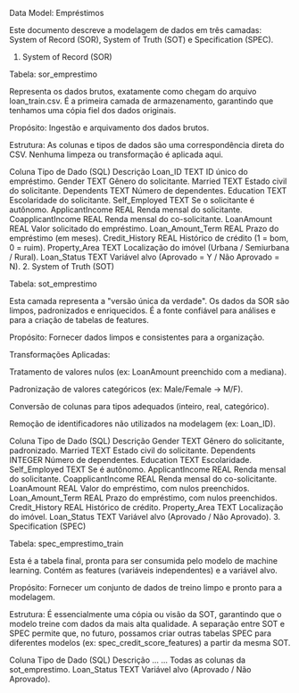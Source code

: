 Data Model: Empréstimos

Este documento descreve a modelagem de dados em três camadas: System of Record (SOR), System of Truth (SOT) e Specification (SPEC).

1. System of Record (SOR)

Tabela: sor_emprestimo

Representa os dados brutos, exatamente como chegam do arquivo loan_train.csv. É a primeira camada de armazenamento, garantindo que tenhamos uma cópia fiel dos dados originais.

Propósito: Ingestão e arquivamento dos dados brutos.

Estrutura: As colunas e tipos de dados são uma correspondência direta do CSV. Nenhuma limpeza ou transformação é aplicada aqui.

Coluna	Tipo de Dado (SQL)	Descrição
Loan_ID	TEXT	ID único do empréstimo.
Gender	TEXT	Gênero do solicitante.
Married	TEXT	Estado civil do solicitante.
Dependents	TEXT	Número de dependentes.
Education	TEXT	Escolaridade do solicitante.
Self_Employed	TEXT	Se o solicitante é autônomo.
ApplicantIncome	REAL	Renda mensal do solicitante.
CoapplicantIncome	REAL	Renda mensal do co-solicitante.
LoanAmount	REAL	Valor solicitado do empréstimo.
Loan_Amount_Term	REAL	Prazo do empréstimo (em meses).
Credit_History	REAL	Histórico de crédito (1 = bom, 0 = ruim).
Property_Area	TEXT	Localização do imóvel (Urbana / Semiurbana / Rural).
Loan_Status	TEXT	Variável alvo (Aprovado = Y / Não Aprovado = N).
2. System of Truth (SOT)

Tabela: sot_emprestimo

Esta camada representa a "versão única da verdade". Os dados da SOR são limpos, padronizados e enriquecidos. É a fonte confiável para análises e para a criação de tabelas de features.

Propósito: Fornecer dados limpos e consistentes para a organização.

Transformações Aplicadas:

Tratamento de valores nulos (ex: LoanAmount preenchido com a mediana).

Padronização de valores categóricos (ex: Male/Female → M/F).

Conversão de colunas para tipos adequados (inteiro, real, categórico).

Remoção de identificadores não utilizados na modelagem (ex: Loan_ID).

Coluna	Tipo de Dado (SQL)	Descrição
Gender	TEXT	Gênero do solicitante, padronizado.
Married	TEXT	Estado civil do solicitante.
Dependents	INTEGER	Número de dependentes.
Education	TEXT	Escolaridade.
Self_Employed	TEXT	Se é autônomo.
ApplicantIncome	REAL	Renda mensal do solicitante.
CoapplicantIncome	REAL	Renda mensal do co-solicitante.
LoanAmount	REAL	Valor do empréstimo, com nulos preenchidos.
Loan_Amount_Term	REAL	Prazo do empréstimo, com nulos preenchidos.
Credit_History	REAL	Histórico de crédito.
Property_Area	TEXT	Localização do imóvel.
Loan_Status	TEXT	Variável alvo (Aprovado / Não Aprovado).
3. Specification (SPEC)

Tabela: spec_emprestimo_train

Esta é a tabela final, pronta para ser consumida pelo modelo de machine learning.
Contém as features (variáveis independentes) e a variável alvo.

Propósito: Fornecer um conjunto de dados de treino limpo e pronto para a modelagem.

Estrutura: É essencialmente uma cópia ou visão da SOT, garantindo que o modelo treine com dados da mais alta qualidade.
A separação entre SOT e SPEC permite que, no futuro, possamos criar outras tabelas SPEC para diferentes modelos (ex: spec_credit_score_features) a partir da mesma SOT.

Coluna	Tipo de Dado (SQL)	Descrição
...	...	Todas as colunas da sot_emprestimo.
Loan_Status	TEXT	Variável alvo (Aprovado / Não Aprovado).
